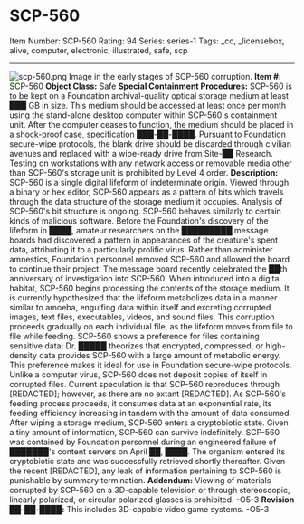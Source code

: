 # SCP-560
Item Number: SCP-560
Rating: 94
Series: series-1
Tags: _cc, _licensebox, alive, computer, electronic, illustrated, safe, scp

---

![scp-560.png](https://scp-wiki.wdfiles.com/local--files/scp-560/scp-560.png)
Image in the early stages of SCP-560 corruption.
**Item #:** SCP-560
**Object Class:** Safe
**Special Containment Procedures:** SCP-560 is to be kept on a Foundation archival-quality optical storage medium at least ███ GB in size. This medium should be accessed at least once per month using the stand-alone desktop computer within SCP-560's containment unit. After the computer ceases to function, the medium should be placed in a shock-proof case, specification ███-██-████. Pursuant to Foundation secure-wipe protocols, the blank drive should be discarded through civilian avenues and replaced with a wipe-ready drive from Site-██ Research. Testing on workstations with any network access or removable media other than SCP-560's storage unit is prohibited by Level 4 order.
**Description:** SCP-560 is a single digital lifeform of indeterminate origin. Viewed through a binary or hex editor, SCP-560 appears as a pattern of bits which travels through the data structure of the storage medium it occupies. Analysis of SCP-560's bit structure is ongoing.
SCP-560 behaves similarly to certain kinds of malicious software. Before the Foundation's discovery of the lifeform in ████, amateur researchers on the █████████ message boards had discovered a pattern in appearances of the creature's spent data, attributing it to a particularly prolific virus. Rather than administer amnestics, Foundation personnel removed SCP-560 and allowed the board to continue their project. The message board recently celebrated the ██th anniversary of investigation into SCP-560.
When introduced into a digital habitat, SCP-560 begins processing the contents of the storage medium. It is currently hypothesized that the lifeform metabolizes data in a manner similar to amoeba, engulfing data within itself and excreting corrupted images, text files, executables, videos, and sound files. This corruption proceeds gradually on each individual file, as the lifeform moves from file to file while feeding. SCP-560 shows a preference for files containing sensitive data; Dr. █████ theorizes that encrypted, compressed, or high-density data provides SCP-560 with a large amount of metabolic energy. This preference makes it ideal for use in Foundation secure-wipe protocols.
Unlike a computer virus, SCP-560 does not deposit copies of itself in corrupted files. Current speculation is that SCP-560 reproduces through [REDACTED]; however, as there are no extant [REDACTED]. As SCP-560's feeding process proceeds, it consumes data at an exponential rate, its feeding efficiency increasing in tandem with the amount of data consumed. After wiping a storage medium, SCP-560 enters a cryptobiotic state. Given a tiny amount of information, SCP-560 can survive indefinitely.
SCP-560 was contained by Foundation personnel during an engineered failure of ███████'s content servers on April ██, ████. The organism entered its cryptobiotic state and was successfully retrieved shortly thereafter. Given the recent [REDACTED], any leak of information pertaining to SCP-560 is punishable by summary termination.
**Addendum:** Viewing of materials corrupted by SCP-560 on a 3D-capable television or through stereoscopic, linearly polarized, or circular polarized glasses is prohibited. -O5-3
**Revision ██-██-████:** This includes 3D-capable video game systems. -O5-3